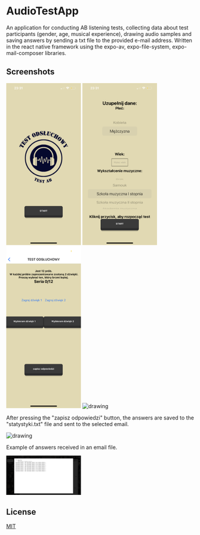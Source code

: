 <H1>AudioTestApp</H1>
An application for conducting AB listening tests, collecting data about test participants (gender, age, musical experience), drawing audio samples and saving answers by sending a txt file to the provided e-mail address. Written in the react native framework using the expo-av, expo-file-system, expo-mail-composer libraries.

## Screenshots

<img src="screenshots/FirstScreen.png" alt="drawing" width="200"/>

<img src="screenshots/SecondScreen.png" alt="drawing" width="200"/>

<img src="screenshots/ThirdScreen.png" alt="drawing" width="200"/>

<img src="screenshots/EndTestpng" alt="drawing" width="200"/>

After pressing the "zapisz odpowiedzi" button, the answers are saved to the "statystyki.txt" file and sent to the selected email.

<img src="screenshots/SendMailpng" alt="drawing" width="200"/>

Example of answers received in an email file.

<img src="screenshots/Answer.png" alt="drawing" width="200"/>

## License

[MIT](https://choosealicense.com/licenses/mit/)
